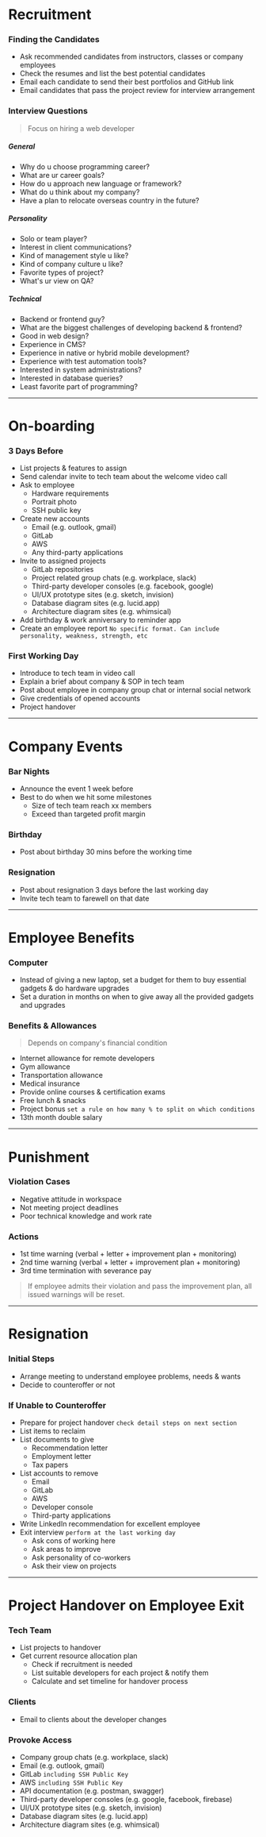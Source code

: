 # Recruitment

### Finding the Candidates
- Ask recommended candidates from instructors, classes or company employees
- Check the resumes and list the best potential candidates
- Email each candidate to send their best portfolios and GitHub link
- Email candidates that pass the project review for interview arrangement

### Interview Questions

> Focus on hiring a web developer

##### General
- Why do u choose programming career?
- What are ur career goals?
- How do u approach new language or framework?
- What do u think about my company?
- Have a plan to relocate overseas country in the future?

##### Personality
- Solo or team player?
- Interest in client communications?
- Kind of management style u like?
- Kind of company culture u like?
- Favorite types of project?
- What's ur view on QA?

##### Technical
- Backend or frontend guy?
- What are the biggest challenges of developing backend & frontend?
- Good in web design?
- Experience in CMS?
- Experience in native or hybrid mobile development?
- Experience with test automation tools?
- Interested in system administrations?
- Interested in database queries?
- Least favorite part of programming?

***

# On-boarding

### 3 Days Before

- List projects & features to assign
- Send calendar invite to tech team about the welcome video call
- Ask to employee
  - Hardware requirements
  - Portrait photo
  - SSH public key
- Create new accounts
  - Email (e.g. outlook, gmail)
  - GitLab
  - AWS
  - Any third-party applications
- Invite to assigned projects
  - GitLab repositories
  - Project related group chats (e.g. workplace, slack)
  - Third-party developer consoles (e.g. facebook, google)
  - UI/UX prototype sites (e.g. sketch, invision)
  - Database diagram sites (e.g. lucid.app)
  - Architecture diagram sites (e.g. whimsical)
- Add birthday & work anniversary to reminder app
- Create an employee report `No specific format. Can include personality, weakness, strength, etc`

### First Working Day
- Introduce to tech team in video call
- Explain a brief about company & SOP in tech team
- Post about employee in company group chat or internal social network
- Give credentials of opened accounts
- Project handover

***

# Company Events

### Bar Nights
- Announce the event 1 week before
- Best to do when we hit some milestones
  - Size of tech team reach xx members
  - Exceed than targeted profit margin

### Birthday
- Post about birthday 30 mins before the working time

### Resignation
- Post about resignation 3 days before the last working day
- Invite tech team to farewell on that date

***

# Employee Benefits

### Computer
- Instead of giving a new laptop, set a budget for them to buy essential gadgets & do hardware upgrades
- Set a duration in months on when to give away all the provided gadgets and upgrades

### Benefits & Allowances
> Depends on company's financial condition

- Internet allowance for remote developers
- Gym allowance
- Transportation allowance
- Medical insurance
- Provide online courses & certification exams
- Free lunch & snacks
- Project bonus `set a rule on how many % to split on which conditions`
- 13th month double salary

***

# Punishment

### Violation Cases
- Negative attitude in workspace
- Not meeting project deadlines
- Poor technical knowledge and work rate

### Actions
- 1st time warning (verbal + letter + improvement plan + monitoring)
- 2nd time warning (verbal + letter + improvement plan + monitoring)
- 3rd time termination with severance pay

> If employee admits their violation and pass the improvement plan, all issued warnings will be reset.

***

# Resignation

### Initial Steps
- Arrange meeting to understand employee problems, needs & wants
- Decide to counteroffer or not

### If Unable to Counteroffer
- Prepare for project handover `check detail steps on next section`
- List items to reclaim
- List documents to give
  - Recommendation letter
  - Employment letter
  - Tax papers
- List accounts to remove
  - Email
  - GitLab
  - AWS
  - Developer console
  - Third-party applications
- Write LinkedIn recommendation for excellent employee
- Exit interview `perform at the last working day`
  - Ask cons of working here
  - Ask areas to improve
  - Ask personality of co-workers
  - Ask their view on projects

***

# Project Handover on Employee Exit

### Tech Team
- List projects to handover
- Get current resource allocation plan
  - Check if recruitment is needed
  - List suitable developers for each project & notify them
  - Calculate and set timeline for handover process

### Clients
- Email to clients about the developer changes

### Provoke Access
- Company group chats (e.g. workplace, slack)
- Email (e.g. outlook, gmail)
- GitLab `including SSH Public Key`
- AWS `including SSH Public Key`
- API documentation (e.g. postman, swagger)
- Third-party developer consoles (e.g. google, facebook, firebase)
- UI/UX prototype sites (e.g. sketch, invision)
- Database diagram sites (e.g. lucid.app)
- Architecture diagram sites (e.g. whimsical)
